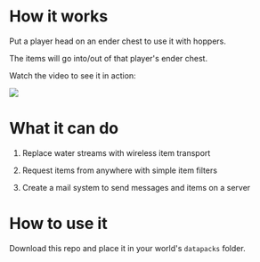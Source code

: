 # How it works

Put a player head on an ender chest to use it with hoppers.

The items will go into/out of that player's ender chest.

Watch the video to see it in action:

[![](https://i.ytimg.com/vi/ASbyJgaOW7s/hqdefault.jpg?sqp=-oaymwEcCNACELwBSFXyq4qpAw4IARUAAIhCGAFwAcABBg==&rs=AOn4CLALUnT9HlQQZVkdUIQWIM_q7cpJ_A)](https://www.youtube.com/watch?v=ASbyJgaOW7s)

# What it can do

1. Replace water streams with wireless item transport

2. Request items from anywhere with simple item filters

3. Create a mail system to send messages and items on a server

# How to use it

Download this repo and place it in your world's `datapacks` folder.
